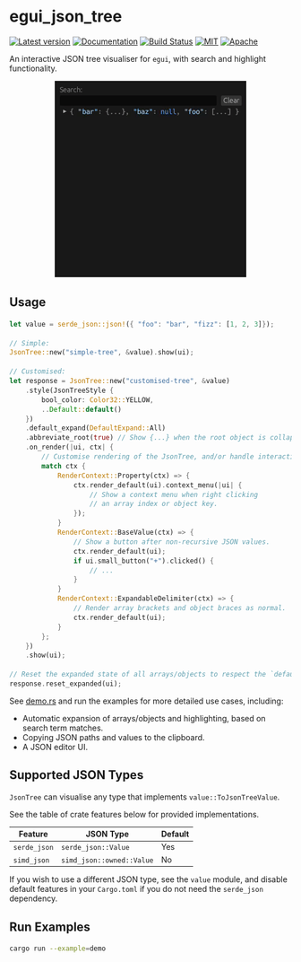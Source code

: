 # egui_json_tree

[![Latest version](https://img.shields.io/crates/v/egui_json_tree.svg)](https://crates.io/crates/egui_json_tree)
[![Documentation](https://docs.rs/egui_json_tree/badge.svg)](https://docs.rs/egui_json_tree)
[![Build Status](https://github.com/dmackdev/egui_json_tree/workflows/CI/badge.svg)](https://github.com/dmackdev/egui_json_tree/actions?workflow=CI)
[![MIT](https://img.shields.io/badge/license-MIT-blue.svg)](https://github.com/dmackdev/egui_json_tree/blob/master/LICENSE-MIT)
[![Apache](https://img.shields.io/badge/license-Apache-blue.svg)](https://github.com/dmackdev/egui_json_tree/blob/master/LICENSE-APACHE)

An interactive JSON tree visualiser for `egui`, with search and highlight functionality.

<p align="center">
  <img src="./media/search_example.gif" alt="Search Example"/>
</p>

## Usage

```rust
let value = serde_json::json!({ "foo": "bar", "fizz": [1, 2, 3]});

// Simple:
JsonTree::new("simple-tree", &value).show(ui);

// Customised:
let response = JsonTree::new("customised-tree", &value)
    .style(JsonTreeStyle {
        bool_color: Color32::YELLOW,
        ..Default::default()
    })
    .default_expand(DefaultExpand::All)
    .abbreviate_root(true) // Show {...} when the root object is collapsed.
    .on_render(|ui, ctx| {
        // Customise rendering of the JsonTree, and/or handle interactions.
        match ctx {
            RenderContext::Property(ctx) => {
                ctx.render_default(ui).context_menu(|ui| {
                    // Show a context menu when right clicking
                    // an array index or object key.
                });
            }
            RenderContext::BaseValue(ctx) => {
                // Show a button after non-recursive JSON values.
                ctx.render_default(ui);
                if ui.small_button("+").clicked() {
                    // ...
                }
            }
            RenderContext::ExpandableDelimiter(ctx) => {
                // Render array brackets and object braces as normal.
                ctx.render_default(ui);
            }
        };
    })
    .show(ui);

// Reset the expanded state of all arrays/objects to respect the `default_expand` setting.
response.reset_expanded(ui);
```

See [demo.rs](./examples/demo.rs) and run the examples for more detailed use cases, including:

- Automatic expansion of arrays/objects and highlighting, based on search term matches.
- Copying JSON paths and values to the clipboard.
- A JSON editor UI.

## Supported JSON Types

`JsonTree` can visualise any type that implements `value::ToJsonTreeValue`.

See the table of crate features below for provided implementations.

| Feature      | JSON Type                 | Default |
| ------------ | ------------------------- | ------- |
| `serde_json` | `serde_json::Value`       | Yes     |
| `simd_json`  | `simd_json::owned::Value` | No      |

If you wish to use a different JSON type, see the `value` module, and disable default features in your `Cargo.toml` if you do not need the `serde_json` dependency.

## Run Examples

```bash
cargo run --example=demo
```
